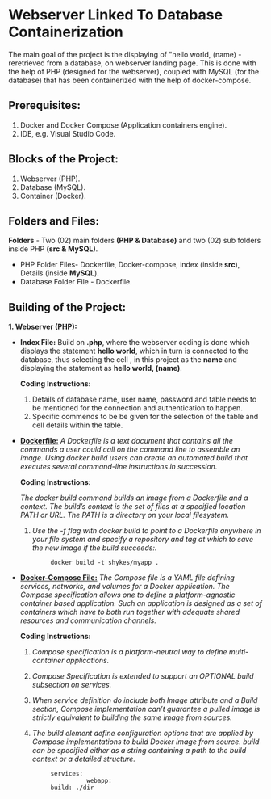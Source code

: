 # **Webserver Linked To Database Containerization**

The main goal of the project is the displaying of "hello world, (name) - reretrieved from a database, on webserver landing page. This is done with the help of PHP (designed for the webserver), coupled with MySQL (for the database) that has been containerized with the help of docker-compose.

## **Prerequisites:**
1. Docker and Docker Compose (Application containers engine).
2. IDE, e.g. Visual Studio Code.

## **Blocks of the Project:**

1. Webserver (PHP).
2. Database (MySQL).
3. Container (Docker).

## **Folders and Files:**

  **Folders** - Two (02) main folders **(PHP & Database)** and two (02) sub folders inside PHP **(src & MySQL)**.

- PHP Folder Files- Dockerfile, Docker-compose, index (inside **src**), Details (inside **MySQL**).
- Database Folder File - Dockerfile.

## **Building of the Project:**

  **1. Webserver (PHP):**
  - **Index File:**
    Build on **.php**, where the webserver coding is done which displays the statement **hello world**, which in turn is connected to the database, thus selecting the cell , in this project as the **name** and displaying the statement as **hello world, (name)**.
    
    **Coding Instructions:**
    
    1. Details of database name, user name, password and table needs to be mentioned for the connection and authentication to happen.
    2. Specific commends to be be given for the selection of the table and cell details within the table.
    
  - **[Dockerfile:](https://docs.docker.com/engine/reference/builder/)**
    *A Dockerfile is a text document that contains all the commands a user could call on the command line to assemble an image. Using docker build users can create an automated build that executes several command-line instructions in succession.*
    
    **Coding Instructions:**
    
    *The docker build command builds an image from a Dockerfile and a context. The build’s context is the set of files at a specified location PATH or URL. The PATH is a directory on your local filesystem.*
    
    1. *Use the -f flag with docker build to point to a Dockerfile anywhere in your file system and specify a repository and tag at which to save the new image if the build succeeds:.*
    
                docker build -t shykes/myapp .
                
 - **[Docker-Compose File:](https://docs.docker.com/compose/compose-file/)**
 *The Compose file is a YAML file defining services, networks, and volumes for a Docker application. The Compose specification allows one to define a platform-agnostic container based application. Such an application is designed as a set of containers which have to both run together with adequate shared resources and communication channels.*
    
    **Coding Instructions:**   
 
    1. *Compose specification is a platform-neutral way to define multi-container applications.*
    2. *Compose Specification is extended to support an OPTIONAL build subsection on services.*
    3. *When service definition do include both Image attribute and a Build section, Compose implementation can’t guarantee a pulled image is strictly equivalent to building the same image from sources.*
    4. *The build element define configuration options that are applied by Compose implementations to build Docker image from source. build can be specified either as a string containing a path to the build context or a detailed structure.*
          
                services:
                          webapp:
                build: ./dir
    
    
    
    

    
    
    

